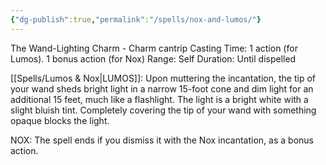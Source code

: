 ```yaml
---
{"dg-publish":true,"permalink":"/spells/nox-and-lumos/"}
---
```


The Wand-Lighting Charm - Charm cantrip 
Casting Time: 1 action (for Lumos). 1 bonus action (for Nox)
Range: Self 
Duration: Until dispelled 

[[Spells/Lumos & Nox\|LUMOS]]: Upon muttering the incantation, the tip of your wand sheds bright light in a narrow 15-foot cone and dim light for an additional 15 feet, much like a flashlight. The light is a bright white with a slight bluish tint. Completely covering the tip of your wand with something opaque blocks the light. 

NOX: The spell ends if you dismiss it with the Nox incantation, as a bonus action.